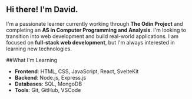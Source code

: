 ## Hi there! I'm David.
I'm a passionate learner currently working through **The Odin Project** and completing an **AS in Computer Programming and Analysis**. I'm looking to transition into web development and build real-world applications. I am focused on **full-stack web development**, but I'm always interested in learning new technologies.

##What I'm Learning
- **Frontend**: HTML, CSS, JavaScript, React, SvelteKit
- **Backend**: Node.js, Express.js
- **Databases**: SQL, MongoDB
- **Tools**: Git, GitHub, VSCode


